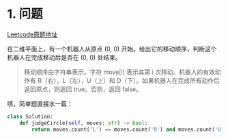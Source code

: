 # 1. 问题

[Leetcode原题地址](https://leetcode-cn.com/problems/robot-return-to-origin/)

在二维平面上，有一个机器人从原点 (0, 0) 开始。给出它的移动顺序，判断这个机器人在完成移动后是否在 (0, 0) 处结束。

> 移动顺序由字符串表示。字符 move[i] 表示其第 i 次移动。机器人的有效动作有 R（右），L（左），U（上）和
> D（下）。如果机器人在完成所有动作后返回原点，则返回 true。否则，返回 false。


啧，简单题直接水一篇：
```python
class Solution:
    def judgeCircle(self, moves: str) -> bool:
        return moves.count('L') == moves.count('R') and moves.count('U') == moves.count('D')
 ```
